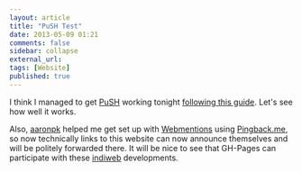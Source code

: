 ```yaml
---
layout: article
title: "PuSH Test"
date: 2013-05-09 01:21
comments: false
sidebar: collapse
external_url:
tags: [Website]
published: true
---
```


I think I managed to get [PuSH](https://code.google.com/p/pubsubhubbub/) working tonight [following this guide](http://ivanzuzak.info/2011/01/02/enabling-pubsubhubbub-for-github-hosted-blogs.html).  Let's see how well it works.  

Also, [aaronpk](http://aaronparecki.com/) helped me get set up with [Webmentions](http://indiewebcamp.com/webmention) using [Pingback.me](http://pingback.me/), so now technically links to this website can now announce themselves and will be politely forwarded there.  It will be nice to see that GH-Pages can participate with these [indiweb](http://indiewebcamp.com/Main_Page) developments.